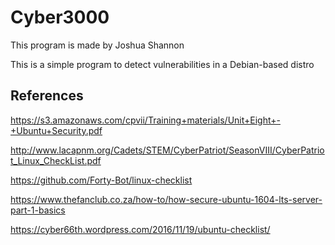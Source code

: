 # Cyber3000
This program is made by Joshua Shannon

This is a simple program to detect vulnerabilities in a Debian-based distro
## References
https://s3.amazonaws.com/cpvii/Training+materials/Unit+Eight+-+Ubuntu+Security.pdf

http://www.lacapnm.org/Cadets/STEM/CyberPatriot/SeasonVIII/CyberPatriot_Linux_CheckList.pdf

https://github.com/Forty-Bot/linux-checklist

https://www.thefanclub.co.za/how-to/how-secure-ubuntu-1604-lts-server-part-1-basics

https://cyber66th.wordpress.com/2016/11/19/ubuntu-checklist/

